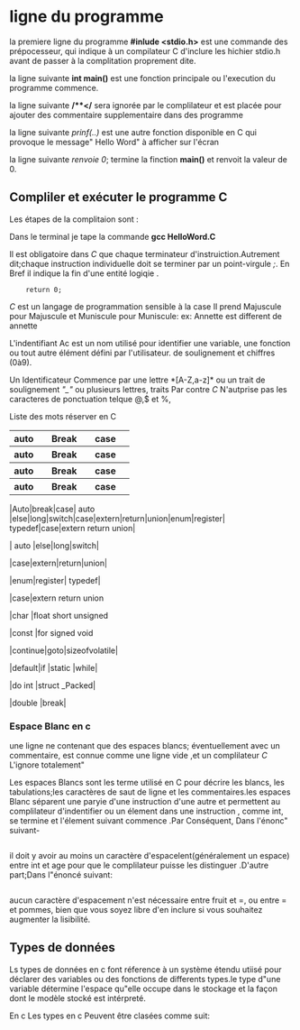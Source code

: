 # ligne du programme 
la premiere ligne du programme **#inlude <stdio.h>** est une commande des prépocesseur, qui indique à un compilateur C d'inclure les hichier stdio.h avant de passer à la complitation proprement dite.

la ligne suivante **int main()** est une fonction principale ou l'execution du programme commence.

la ligne suivante __/**</__ sera ignorée par le complilateur et est placée pour ajouter des commentaire supplementaire dans des programme


la ligne suivante *prinf(..)* est une autre fonction disponible en C qui provoque le message" Hello Word" à afficher sur l'écran

la ligne suivante *renvoie 0*; termine la finction **main()** et renvoit la valeur de 0.

## Compliler et exécuter le programme C

Les étapes de la complitaion sont :

Dans le terminal je tape la commande **gcc HelloWord.C**

Il est obligatoire dans *C* que chaque terminateur d'instruiction.Autrement dit;chaque instruction individuelle doit se terminer par un point-virgule *;*. En Bref il indique la fin d'une entité logiqie .


```printf("Hello, World! \n");
    return 0;
```
 *C* est un langage de  programmation sensible à  la case Il prend Majuscule pour Majuscule et Muniscule pour Muniscule:
 ex: Annette est different de annette

 L'indentifiant Ac est un nom utilisé pour identifier une variable, une fonction ou tout autre élément défini par l'utilisateur. 
 de soulignement et chiffres (0à9).

Un Identificateur Commence par une lettre \*[A-Z,a-z]* ou un trait de soulignement *"_"* ou plusieurs lettres, traits
 Par contre *C* N'autprise pas les caracteres de ponctuation telque @,$ et %, 


Liste des mots réserver en C

<table>
    <tr>
        <th>auto<th>
        <th>Break<th>
        <th>case<th>
    <tr>
     <tr>
        <th>auto<th>
        <th>Break<th>
        <th>case<th>
    <tr>
     <tr>
        <th>auto<th>
        <th>Break<th>
        <th>case<th>
    <tr> <tr>
        <th>auto<th>
        <th>Break<th>
        <th>case<th>
    <tr>
<table>

|Auto|break|case| auto	|else|long|switch|case|extern|return|union|enum|register|	typedef|case|extern	return	union|
<!-- | ---|---|---|---| -->
| auto	|else|long|switch|
<!-- |---|---|--- |---| -->
|case|extern|return|union|
<!-- | ---|---|---|---|---|---| -->
|enum|register|	typedef|
<!-- | ---  |---|---|---|---|---| -->
|case|extern	return	union
<!-- | ---  |---|---|---|---|---| -->
|char	|float	short	unsigned
<!-- | ---  |---|---|---|---|---| -->
|const	|for	signed	void
<!-- | ---|---|---|---|---|---| -->
|continue|goto|sizeofvolatile|
<!-- | ---  |---|---|---|---|---| -->
|default|if	|static	|while|
<!-- | ---  |---|---|---|---|---| -->
|do	int	|struct	_Packed|
<!-- | ---  |---|---|---|---|---| -->
|double |break|

### Espace Blanc en c

une ligne ne contenant que des espaces blancs; éventuellement avec un commentaire, est connue comme une ligne vide ,et un complilateur *C* L'ignore totalement"

Les espaces Blancs sont les terme utilisé en C pour décrire les blancs, les tabulations;les caractères de saut de ligne et les commentaires.les espaces Blanc séparent une paryie d'une instruction d'une autre et permettent au complilateur d'indentifier ou un élement dans une instruction , comme int, se termine et l'élement suivant commence .Par Conséquent, Dans l'énonc" suivant-

```int age;
```
il doit y avoir au moins un caractère d'espacelent(généralement un espace) entre int et age pour que le complilateur puisse les distinguer .D'autre part;Dans l"énoncé suivant:

```fruit = apples + oranges; //get the total fuit
```

aucun caractère d'espacement n'est nécessaire entre fruit et =, ou entre = et pommes, bien que vous soyez libre d'en inclure si vous souhaitez augmenter la lisibilité.


## Types de données

Ls types de données en c font réference à un système étendu utiisé pour déclarer des variables ou des fonctions de differents types.le type d"une variable détermine l'espace qu"elle occupe dans le stockage et la façon dont le modèle stocké est intérpreté.



En c Les types en c Peuvent être clasées comme suit:


